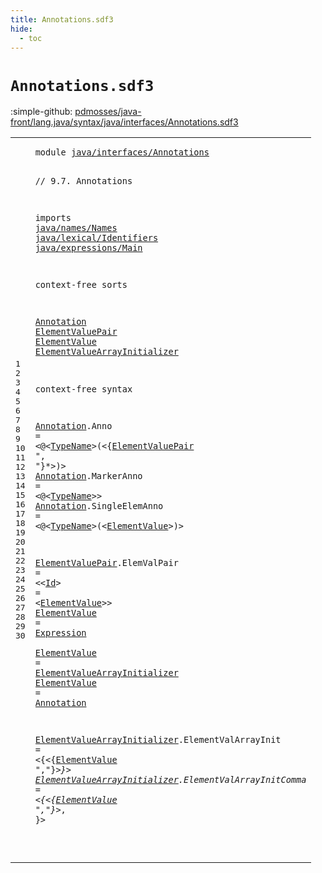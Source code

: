 ```yaml
---
title: Annotations.sdf3
hide:
  - toc
---
```


# `Annotations.sdf3`

:simple-github: [pdmosses/java-front/lang.java/syntax/java/interfaces/Annotations.sdf3]

[pdmosses/java-front/lang.java/syntax/java/interfaces/Annotations.sdf3]: https://github.com/pdmosses/java-front/blob/master/lang.java/syntax/java/interfaces/Annotations.sdf3 "The source file on GitHub"

<div class="sdf3"><table class="highlighttable"><tbody><tr><td class="linenos"><div class="linenodiv"><pre><span></span>1
2
3
4
5
6
7
8
9
10
11
12
13
14
15
16
17
18
19
20
21
22
23
24
25
26
27
28
29
30
</pre></div></td>
<td class="code"><pre><code><span class="keyword">module</span> <a href="../AnnotationTypes.sdf3/#java/interfaces/Annotations_326_353" id="java/interfaces/Annotations_7_34" title="Referenced at ../AnnotationTypes.sdf3 line 14; ../ConstantDeclarations.sdf3 line 8; ../InterfaceDeclarations.sdf3 line 11; ../InterfaceMethodDeclarations.sdf3 line 8; ../Main.sdf3 line 9; ../../classes/ClassDeclarations.sdf3 line 16; ../../classes/ConstructorDeclarations.sdf3 line 12; ../../classes/EnumDeclarations.sdf3 line 8; ../../classes/FieldDeclarations.sdf3 line 11; ../../classes/MethodDeclarations.sdf3 line 10; ../../expressions/ArrayCreation.sdf3 line 8; ../../expressions/ClassInstanceCreation.sdf3 line 8; ../../packages/PackageDeclarations.sdf3 line 7; ../../statements/LocalVariableDeclarations.sdf3 line 8; ../../types/ParameterizedTypes.sdf3 line 7; ../../types/PrimitiveTypes.sdf3 line 6; ../../types/ReferenceTypes.sdf3 line 9; ../../types/TypeVariable.sdf3 line 8">java/interfaces/Annotations</a>

<span class="layout">// 9.7. Annotations</span>

<span class="keyword">imports</span>
  <a href="../../names/Names.sdf3/#java/names/Names_7_23" id="java/names/Names_67_83" title="Defined at ../../names/Names.sdf3 line 1">java/names/Names</a>
  <a href="../../lexical/Identifiers.sdf3/#java/lexical/Identifiers_7_31" id="java/lexical/Identifiers_86_110" title="Defined at ../../lexical/Identifiers.sdf3 line 1">java/lexical/Identifiers</a>
  <a href="../../expressions/Main.sdf3/#java/expressions/Main_7_28" id="java/expressions/Main_113_134" title="Defined at ../../expressions/Main.sdf3 line 1">java/expressions/Main</a>

<span class="keyword">context-free sorts</span>

  <a href="#Annotation_571_581" id="Annotation_158_168" title="Referenced at line 26; ../AnnotationTypes.sdf3 line 40; ../ConstantDeclarations.sdf3 line 20; ../InterfaceDeclarations.sdf3 line 33; ../InterfaceMethodDeclarations.sdf3 line 20; ../../classes/ClassDeclarations.sdf3 line 41; ../../classes/ConstructorDeclarations.sdf3 line 30; ../../classes/EnumDeclarations.sdf3 line 31, 35; ../../classes/FieldDeclarations.sdf3 line 39, 60; ../../classes/MethodDeclarations.sdf3 line 37, 45, 59, 60, 69, 73; ../../expressions/ArrayCreation.sdf3 line 26; ../../expressions/ClassInstanceCreation.sdf3 line 24, 27, 31; ../../packages/PackageDeclarations.sdf3 line 15; ../../types/ParameterizedTypes.sdf3 line 20, 21, 22; ../../types/PrimitiveTypes.sdf3 line 15, 16; ../../types/ReferenceTypes.sdf3 line 26, 27, 35, 41; ../../types/TypeVariable.sdf3 line 16, 17">Annotation</a>
  <a href="#ElementValuePair_291_307" id="ElementValuePair_171_187" title="Referenced at line 19">ElementValuePair</a>
  <a href="#ElementValue_402_414" id="ElementValue_190_202" title="Referenced at line 21, 23, 28, 29; ../AnnotationTypes.sdf3 line 44">ElementValue</a>
  <a href="#ElementValueArrayInitializer_525_553" id="ElementValueArrayInitializer_205_233" title="Referenced at line 25">ElementValueArrayInitializer</a>

<span class="keyword">context-free syntax</span>

  <a href="#Annotation_571_581" id="Annotation_258_268" title="Referenced at line 26; ../AnnotationTypes.sdf3 line 40; ../ConstantDeclarations.sdf3 line 20; ../InterfaceDeclarations.sdf3 line 33; ../InterfaceMethodDeclarations.sdf3 line 20; ../../classes/ClassDeclarations.sdf3 line 41; ../../classes/ConstructorDeclarations.sdf3 line 30; ../../classes/EnumDeclarations.sdf3 line 31, 35; ../../classes/FieldDeclarations.sdf3 line 39, 60; ../../classes/MethodDeclarations.sdf3 line 37, 45, 59, 60, 69, 73; ../../expressions/ArrayCreation.sdf3 line 26; ../../expressions/ClassInstanceCreation.sdf3 line 24, 27, 31; ../../packages/PackageDeclarations.sdf3 line 15; ../../types/ParameterizedTypes.sdf3 line 20, 21, 22; ../../types/PrimitiveTypes.sdf3 line 15, 16; ../../types/ReferenceTypes.sdf3 line 26, 27, 35, 41; ../../types/TypeVariable.sdf3 line 16, 17">Annotation</a>.<span class="cons_Constructor"><span id="Anno_269_273" title="Not referenced locally, nor via imports">Anno</span></span> = &lt;<span class="cons_String">@</span>&lt;<a href="../../names/Names.sdf3/#TypeName_145_153" id="TypeName_279_287" title="Defined at ../../names/Names.sdf3 line 11, 21, 22">TypeName</a>&gt;<span class="cons_String">(</span>&lt;{<a href="#ElementValuePair_171_187" id="ElementValuePair_291_307" title="Defined at line 13, 23">ElementValuePair</a> <span class="cons_Lit">", "</span>}*&gt;<span class="cons_String">)</span>&gt;
  <a href="#Annotation_571_581" id="Annotation_320_330" title="Referenced at line 26; ../AnnotationTypes.sdf3 line 40; ../ConstantDeclarations.sdf3 line 20; ../InterfaceDeclarations.sdf3 line 33; ../InterfaceMethodDeclarations.sdf3 line 20; ../../classes/ClassDeclarations.sdf3 line 41; ../../classes/ConstructorDeclarations.sdf3 line 30; ../../classes/EnumDeclarations.sdf3 line 31, 35; ../../classes/FieldDeclarations.sdf3 line 39, 60; ../../classes/MethodDeclarations.sdf3 line 37, 45, 59, 60, 69, 73; ../../expressions/ArrayCreation.sdf3 line 26; ../../expressions/ClassInstanceCreation.sdf3 line 24, 27, 31; ../../packages/PackageDeclarations.sdf3 line 15; ../../types/ParameterizedTypes.sdf3 line 20, 21, 22; ../../types/PrimitiveTypes.sdf3 line 15, 16; ../../types/ReferenceTypes.sdf3 line 26, 27, 35, 41; ../../types/TypeVariable.sdf3 line 16, 17">Annotation</a>.<span class="cons_Constructor"><span id="MarkerAnno_331_341" title="Not referenced locally, nor via imports">MarkerAnno</span></span> = &lt;<span class="cons_String">@</span>&lt;<a href="../../names/Names.sdf3/#TypeName_145_153" id="TypeName_347_355" title="Defined at ../../names/Names.sdf3 line 11, 21, 22">TypeName</a>&gt;&gt;
  <a href="#Annotation_571_581" id="Annotation_360_370" title="Referenced at line 26; ../AnnotationTypes.sdf3 line 40; ../ConstantDeclarations.sdf3 line 20; ../InterfaceDeclarations.sdf3 line 33; ../InterfaceMethodDeclarations.sdf3 line 20; ../../classes/ClassDeclarations.sdf3 line 41; ../../classes/ConstructorDeclarations.sdf3 line 30; ../../classes/EnumDeclarations.sdf3 line 31, 35; ../../classes/FieldDeclarations.sdf3 line 39, 60; ../../classes/MethodDeclarations.sdf3 line 37, 45, 59, 60, 69, 73; ../../expressions/ArrayCreation.sdf3 line 26; ../../expressions/ClassInstanceCreation.sdf3 line 24, 27, 31; ../../packages/PackageDeclarations.sdf3 line 15; ../../types/ParameterizedTypes.sdf3 line 20, 21, 22; ../../types/PrimitiveTypes.sdf3 line 15, 16; ../../types/ReferenceTypes.sdf3 line 26, 27, 35, 41; ../../types/TypeVariable.sdf3 line 16, 17">Annotation</a>.<span class="cons_Constructor"><span id="SingleElemAnno_371_385" title="Not referenced locally, nor via imports">SingleElemAnno</span></span> = &lt;<span class="cons_String">@</span>&lt;<a href="../../names/Names.sdf3/#TypeName_145_153" id="TypeName_391_399" title="Defined at ../../names/Names.sdf3 line 11, 21, 22">TypeName</a>&gt;<span class="cons_String">(</span>&lt;<a href="#ElementValue_190_202" id="ElementValue_402_414" title="Defined at line 14, 24, 25, 26">ElementValue</a>&gt;<span class="cons_String">)</span>&gt;
  
  <a href="#ElementValuePair_291_307" id="ElementValuePair_423_439" title="Referenced at line 19">ElementValuePair</a>.<span class="cons_Constructor"><span id="ElemValPair_440_451" title="Not referenced locally, nor via imports">ElemValPair</span></span> = &lt;&lt;<a href="../../lexical/Identifiers.sdf3/#Id_141_143" id="Id_456_458" title="Defined at ../../lexical/Identifiers.sdf3 line 15, 23">Id</a>&gt; <span class="cons_String">=</span> &lt;<a href="#ElementValue_190_202" id="ElementValue_463_475" title="Defined at line 14, 24, 25, 26">ElementValue</a>&gt;&gt;
  <a href="#ElementValue_402_414" id="ElementValue_480_492" title="Referenced at line 21, 23, 28, 29; ../AnnotationTypes.sdf3 line 44">ElementValue</a> = <a href="../../expressions/Main.sdf3/#Expression_459_469" id="Expression_495_505" title="Defined at ../../expressions/Main.sdf3 line 21">Expression</a>  
  <a href="#ElementValue_402_414" id="ElementValue_510_522" title="Referenced at line 21, 23, 28, 29; ../AnnotationTypes.sdf3 line 44">ElementValue</a> = <a href="#ElementValueArrayInitializer_205_233" id="ElementValueArrayInitializer_525_553" title="Defined at line 15, 28, 29">ElementValueArrayInitializer</a>
  <a href="#ElementValue_402_414" id="ElementValue_556_568" title="Referenced at line 21, 23, 28, 29; ../AnnotationTypes.sdf3 line 44">ElementValue</a> = <a href="#Annotation_158_168" id="Annotation_571_581" title="Defined at line 12, 19, 20, 21">Annotation</a>
  
  <a href="#ElementValueArrayInitializer_525_553" id="ElementValueArrayInitializer_587_615" title="Referenced at line 25">ElementValueArrayInitializer</a>.<span class="cons_Constructor"><span id="ElementValArrayInit_616_635" title="Not referenced locally, nor via imports">ElementValArrayInit</span></span> = &lt;<span class="cons_String">{</span>&lt;{<a href="#ElementValue_190_202" id="ElementValue_642_654" title="Defined at line 14, 24, 25, 26">ElementValue</a> <span class="cons_Lit">","</span>}*&gt;<span class="cons_String">}</span>&gt;
  <a href="#ElementValueArrayInitializer_525_553" id="ElementValueArrayInitializer_666_694" title="Referenced at line 25">ElementValueArrayInitializer</a>.<span class="cons_Constructor"><span id="ElementValArrayInitComma_695_719" title="Not referenced locally, nor via imports">ElementValArrayInitComma</span></span> = &lt;<span class="cons_String">{</span>&lt;{<a href="#ElementValue_190_202" id="ElementValue_726_738" title="Defined at line 14, 24, 25, 26">ElementValue</a> <span class="cons_Lit">","</span>}*&gt;<span class="cons_String">,</span> <span class="cons_String">}</span>&gt;
  
</code></pre></td></tr></tbody></table></div>